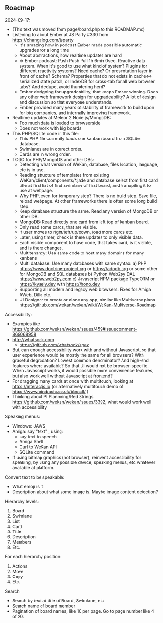 ## Roadmap

2024-09-17:
- (This text was moved from page/board.php to this ROADMAP.md)
- Listening to about Ember at JS Party #330 from https://changelog.com/jsparty
  - It's amazing how in podcast Ember made possible automatic upgrades for a long time
  - About abstractions, how realtime updates are hard
  - => Ember podcast: Push Push Pull 1h 6min 0sec. Reactive data system.
       When it's good to use what kind of system?
       Plugins for different reactivity systems? Need cache?
       Or presentation layer in front of cache? Schema?
       Properties that do not exists in cache<=> serialized state patch,
       or IndexDB for cross-tab for all web browser tabs?
       And dedupe, avoid thundering herd?
  - Ember designing for upgradeability, that keeps Ember winning.
    Does any other web framework design for upgradeability?
    A lot of design and discussion so that everyone understands.
  - Ember provided many years of stability of framework
    to build upon for big companies, and internally improving framework.
- Realtime updates at Meteor 2 Node.js/MongoDB:
  - Too much data is loaded to browserside
  - Does not work with big boards
- This PHP/SQLite code in this file:
  - This PHP file currently loads one kanban board from SQLite database.
  - Swimlanes are in correct order.
  - Cards are in wrong order.
- TODO for PHP/MongoDB and other DBs:
  - Detecting what version of WeKan, database, files location, language, etc is in use.
  - Reading structure of templates from existing WeKan/client/components/*.jade
    and database select from first card title at first list of first swimlane
    of first board, and transpiling it to use at webpage.
  - Why PHP, even for temporary step? There is no build step. Save file, reload webpage.
    At other frameworks there is often some long build step.
  - Keep database structure the same. Read any version of MongoDB or other DB.
  - MongoDB: Read directly one card from left top of kanban board.
  - Only read some cards, that are visible.
  - If user moves to right/left/up/down, load more cards etc.
  - Later, using timer, check is there updates to only visible data.
  - Each visible component to have code, that takes card, is it visible,
    and is there changes.
  - Multitenancy: Use same code to host many domains for many kanbans
  - Multi database: Use many databases with same syntax:
     a) PHP https://www.doctrine-project.org or https://adodb.org
        or some other for MongoDB and SQL databases
     b) Python Web2py DAL https://www.web2py.com
     c) Javascript NPM package TypeORM or https://kysely.dev with https://hono.dev
  - Supporting all modern and legacy web browsers. Fixes for Amiga AWeb, Dillo etc.
  - UI Designer to create or clone any app, similar like Multiverse plans
    https://github.com/wekan/wekan/wiki/WeKan-Multiverse-Roadmap

Accessibility:
  - Examples like https://github.com/wekan/wekan/issues/459#issuecomment-869068958
  - http://whatsock.com
    - https://github.com/whatsock/apex
  - But, can enough accessibility work with and without Javascript,
    so that user experience would be mostly the same for all browsers?
    With graceful degradation? Lowest common denominator?
    And high-end features where available? So that UI would not be browser-specific.
    When Javascript works, it would possible more convenience features,
    but also work well without Javascript at frontend?
  - For dragging many cards at once with multitouch, looking at https://interactjs.io
    (or alternatively multitouch demo of https://www.bbcbasic.co.uk/bbcsdl/ )
  - Thinking about PI Plannning/Red Strings https://github.com/wekan/wekan/issues/3392,
    what would work well with accessibility

Speaking menus:

- Windows: JAWS
- Amiga: say "text" , using:
  - say text to speech
  - Amiga Shell
  - Curl to WeKan API
  - SQLite command
- If using bitmap graphics (not browser), reinvent accessibility for speaking,
  by using any possible device, speaking menus, etc whatever available at platform.

Convert text to be speakable:

- What emoji is it
- Description about what some image is. Maybe image content detection?

Hierarchy levels:

1. Board
2. Swimlane
3. List
4. Card
  1. Title
  2. Description
  3. Members
  4. Etc.

For each hierarchy position:

1. Actions
  1. Move
  2. Copy
  3. Etc.

Search:

- Search by text at title of Board, Swimlane, etc
- Search name of board member
- Pagination of board names, like 10 per page. Go to page number like 4 of 20.

